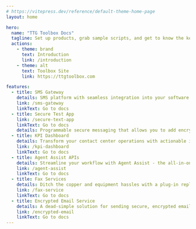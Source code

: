 ```yaml
---
# https://vitepress.dev/reference/default-theme-home-page
layout: home

hero:
  name: "TTG Toolbox Docs"
  tagline: Set up products, grab sample scripts, and get to know the key concepts of our programmable messaging platforms.
  actions:
    - theme: brand
      text: Introduction
      link: /introduction
    - theme: alt
      text: Toolbox Site
      link: https://ttgtoolbox.com

features:
  - title: SMS Gateway
    details: SMS platform with seamless integration into your software allowing you to send SMS Messages over the internet.
    link: /sms-gateway
    linkText: Go to docs
  - title: Secure Test App
    link: /secure-text-app
    linkText: Go to docs
    details: Programmable secure messaging that allows you to add encrypted messaging to any platform.
  - title: KPI Dashboard
    details: Transform your contact center operations with actionable insights and realtime analytics.
    link: /kpi-dashboard
    linkText: Go to docs
  - title: Agent Assist APIs
    details: Streamline your workflow with Agent Assist - the all-in-one API suite for efficient validation, translation, text summarization, and more.
    link: /agent-assist
    linkText: Go to docs
  - title: Fax Services
    details: Ditch the copper and equipment hassles with a plug-in replacement for legacy fax systems. On-remise and eFax options available.
    link: /fax-service
    linkText: Go to docs
  - title: Encrypted Email Service
    details: A dead-simple solution for sending secure, encrypted email via any platform.
    link: /encrypted-email
    linkText: Go to docs
---
```

